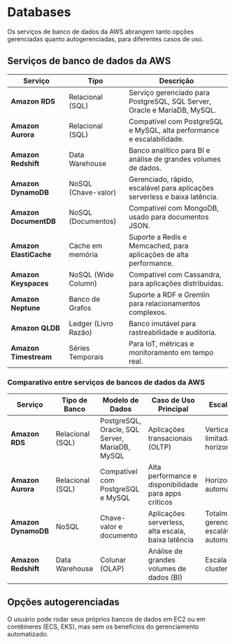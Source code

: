 # Databases

Os serviços de banco de dados da AWS abrangem tanto opções gerenciadas quanto
autogerenciadas, para diferentes casos de uso.

## Serviços de banco de dados da AWS

| Serviço               | Tipo                  | Descrição                                                                 |
|-----------------------|----------------------|---------------------------------------------------------------------------|
| **Amazon RDS**        | Relacional (SQL)    | Serviço gerenciado para PostgreSQL, SQL Server, Oracle e MariaDB, MySQL.|
| **Amazon Aurora**     | Relacional (SQL)    | Compatível com PostgreSQL e MySQL, alta performance e escalabilidade.    |
| **Amazon Redshift**   | Data Warehouse       | Banco analítico para BI e análise de grandes volumes de dados.           |
| **Amazon DynamoDB**   | NoSQL (Chave-valor) | Gerenciado, rápido, escalável para aplicações serverless e baixa latência.|
| **Amazon DocumentDB** | NoSQL (Documentos)   | Compatível com MongoDB, usado para documentos JSON.                      |
| **Amazon ElastiCache**| Cache em memória     | Suporte a Redis e Memcached, para aplicações de alta performance.        |
| **Amazon Keyspaces**  | NoSQL (Wide Column)  | Compatível com Cassandra, para aplicações distribuídas.                  |
| **Amazon Neptune**    | Banco de Grafos      | Suporte a RDF e Gremlin para relacionamentos complexos.                  |
| **Amazon QLDB**       | Ledger (Livro Razão) | Banco imutável para rastreabilidade e auditoria.                         |
| **Amazon Timestream** | Séries Temporais     | Para IoT, métricas e monitoramento em tempo real.                        |

### Comparativo entre serviços de bancos de dados da AWS

| Serviço        | Tipo de Banco    | Modelo de Dados       | Caso de Uso Principal                   | Escalabilidade         | Cobrança |
|---------------|------------------|------------------------|-----------------------------------------|------------------------|----------|
| **Amazon RDS** | Relacional (SQL) | PostgreSQL, Oracle, SQL Server, MariaDB, MySQL | Aplicações transacionais (OLTP)       | Vertical e limitada horizontalmente | Por instância e armazenamento |
| **Amazon Aurora** | Relacional (SQL) | Compatível com PostgreSQL e MySQL | Alta performance e disponibilidade para apps críticos | Horizontal e automática | Por instância e I/O |
| **Amazon DynamoDB** | NoSQL          | Chave-valor e documento | Aplicações serverless, alta escala, baixa latência | Totalmente gerenciado, escalável automaticamente | Por leitura/escrita e armazenamento |
| **Amazon Redshift** | Data Warehouse | Colunar (OLAP)       | Análise de grandes volumes de dados (BI) | Escala em clusters     | Por nó e armazenamento |


## Opções autogerenciadas

O usuário pode rodar seus próprios bancos de dados em EC2 ou em contêineres
(ECS, EKS), mas sem os benefícios do gerenciamento automatizado.
